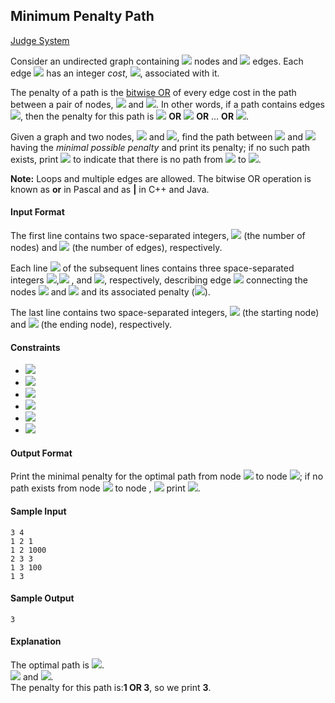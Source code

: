 ## Minimum Penalty Path

[Judge System](https://www.hackerrank.com/contests/101hack34/challenges/beautiful-path)

Consider an undirected graph containing <img src="https://latex.codecogs.com/svg.latex?\Large&space;N"> nodes and  <img src="https://latex.codecogs.com/svg.latex?\Large&space;M"> edges. Each edge <img src="https://latex.codecogs.com/svg.latex?\Large&space;M_i"> has an integer *cost*, <img src="https://latex.codecogs.com/svg.latex?\Large&space;C_i">, associated with it.

The penalty of a path is the [bitwise OR](https://en.wikipedia.org/wiki/Bitwise_operation#OR) of every edge cost in the path between a pair of nodes, <img src="https://latex.codecogs.com/svg.latex?\Large&space;A"> and <img src="https://latex.codecogs.com/svg.latex?\Large&space;B">. In other words, if a path contains edges <img src="https://latex.codecogs.com/svg.latex?\Large&space;M_1,M_2,...,M_k">, then the penalty for this path is <img src="https://latex.codecogs.com/svg.latex?\Large&space;C_1"> **OR** <img src="https://latex.codecogs.com/svg.latex?\Large&space;C_2"> **OR** ... **OR** <img src="https://latex.codecogs.com/svg.latex?\Large&space;C_k">.

Given a graph and two nodes, <img src="https://latex.codecogs.com/svg.latex?\Large&space;A"> and <img src="https://latex.codecogs.com/svg.latex?\Large&space;B">, find the path between <img src="https://latex.codecogs.com/svg.latex?\Large&space;A"> and <img src="https://latex.codecogs.com/svg.latex?\Large&space;B"> having the *minimal possible penalty* and print its penalty; if no such path exists, print <img src="https://latex.codecogs.com/svg.latex?\Large&space;-1"> to indicate that there is no path from <img src="https://latex.codecogs.com/svg.latex?\Large&space;A"> to <img src="https://latex.codecogs.com/svg.latex?\Large&space;B">.

**Note:** Loops and multiple edges are allowed. The bitwise OR operation is known as **or** in Pascal and as **|** in C++ and Java.

#### Input Format

The first line contains two space-separated integers, <img src="https://latex.codecogs.com/svg.latex?\Large&space;N">
(the number of nodes) and <img src="https://latex.codecogs.com/svg.latex?\Large&space;M"> (the number of edges), respectively.

Each line <img src="https://latex.codecogs.com/svg.latex?\Large&space;i"> of the subsequent lines contains three space-separated integers <img src="https://latex.codecogs.com/svg.latex?\Large&space;U_i">,<img src="https://latex.codecogs.com/svg.latex?\Large&space;V_1"> , and <img src="https://latex.codecogs.com/svg.latex?\Large&space;C_i">, respectively, describing edge <img src="https://latex.codecogs.com/svg.latex?\Large&space;M_i"> connecting the nodes <img src="https://latex.codecogs.com/svg.latex?\Large&space;U_i"> and <img src="https://latex.codecogs.com/svg.latex?\Large&space;V_i"> and its associated penalty (<img src="https://latex.codecogs.com/svg.latex?\Large&space;C_i">).

The last line contains two space-separated integers, <img src="https://latex.codecogs.com/svg.latex?\Large&space;A">
(the starting node) and <img src="https://latex.codecogs.com/svg.latex?\Large&space;B"> (the ending node), respectively.

#### Constraints
- <img src="https://latex.codecogs.com/svg.latex?\Large&space;1\le{N}\le{10^3}">
- <img src="https://latex.codecogs.com/svg.latex?\Large&space;1\le{M}\le{10^4}">
- <img src="https://latex.codecogs.com/svg.latex?\Large&space;1\le{C_i}<1024">
- <img src="https://latex.codecogs.com/svg.latex?\Large&space;1\le{U_i,V_i}\le{N}">
- <img src="https://latex.codecogs.com/svg.latex?\Large&space;1\le{A,B}\le{N}">
- <img src="https://latex.codecogs.com/svg.latex?\Large&space;A\neq{B}">

#### Output Format

Print the minimal penalty for the optimal path from node <img src="https://latex.codecogs.com/svg.latex?\Large&space;A"> to node <img src="https://latex.codecogs.com/svg.latex?\Large&space;B">; if no path exists from node <img src="https://latex.codecogs.com/svg.latex?\Large&space;A"> to node , <img src="https://latex.codecogs.com/svg.latex?\Large&space;B"> print <img src="https://latex.codecogs.com/svg.latex?\Large&space;-1">.

#### Sample Input
```
3 4
1 2 1
1 2 1000
2 3 3
1 3 100
1 3
```
#### Sample Output
```
3
```
#### Explanation

The optimal path is <img src="https://latex.codecogs.com/svg.latex?\Large&space;1\rightarrow{2}\rightarrow{3}">.<br>
<img src="https://latex.codecogs.com/svg.latex?\Large&space;C_{(1,2)}=1"> and <img src="https://latex.codecogs.com/svg.latex?\Large&space;C_{(2,3)}=3">.<br>
The penalty for this path is:**1 OR 3**, so we print **3**.
